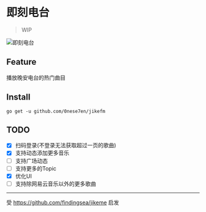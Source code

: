 # 即刻电台
> WIP

![即刻电台](https://raw.githubusercontent.com/findingsea/jikefm/master/dist/example.gif)

## Feature

播放晚安电台的热门曲目

## Install

`go get -u github.com/0nese7en/jikefm`

## TODO

- [x] 扫码登录(不登录无法获取超过一页的歌曲)
- [x] 支持动态添加更多音乐
- [ ] 支持广场动态
- [ ] 支持更多的Topic
- [x] 优化UI
- [ ] 支持除网易云音乐以外的更多歌曲

---

受 https://github.com/findingsea/jikeme 启发

